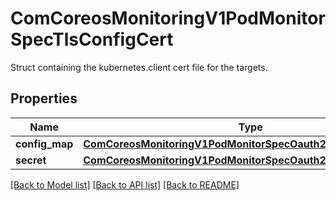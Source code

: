 # ComCoreosMonitoringV1PodMonitorSpecTlsConfigCert

Struct containing the kubernetes.client cert file for the targets.
## Properties
Name | Type | Description | Notes
------------ | ------------- | ------------- | -------------
**config_map** | [**ComCoreosMonitoringV1PodMonitorSpecOauth2ClientIdConfigMap**](ComCoreosMonitoringV1PodMonitorSpecOauth2ClientIdConfigMap.md) |  | [optional] 
**secret** | [**ComCoreosMonitoringV1PodMonitorSpecOauth2ClientIdSecret**](ComCoreosMonitoringV1PodMonitorSpecOauth2ClientIdSecret.md) |  | [optional] 

[[Back to Model list]](../README.md#documentation-for-models) [[Back to API list]](../README.md#documentation-for-api-endpoints) [[Back to README]](../README.md)


